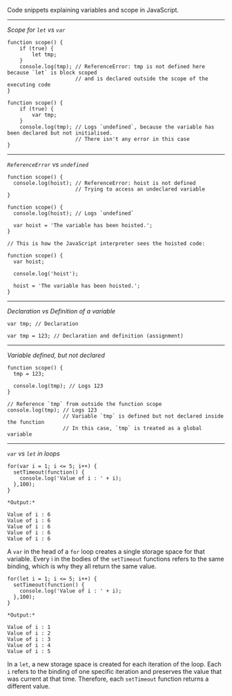 Code snippets explaining variables and scope in JavaScript.

------

*Scope for `let` vs `var`*

```
function scope() {
    if (true) {
        let tmp;
    }
    console.log(tmp); // ReferenceError: tmp is not defined here because `let` is block scoped
                      // and is declared outside the scope of the executing code 
}
```

```
function scope() {
    if (true) {
        var tmp;
    }
    console.log(tmp); // Logs `undefined`, because the variable has been declared but not initialised.
                      // There isn't any error in this case
}
```

--------

*`ReferenceError` vs `undefined`*

```
function scope() {
  console.log(hoist); // ReferenceError: hoist is not defined
                      // Trying to access an undeclared variable
}
```


```
function scope() {
  console.log(hoist); // Logs `undefined`

  var hoist = 'The variable has been hoisted.';
}
```

```
// This is how the JavaScript interpreter sees the hoisted code:

function scope() {
  var hoist;
  
  console.log('hoist');
  
  hoist = 'The variable has been hoisted.';
}
```

------

*Declaration vs Definition of a variable*

```
var tmp; // Declaration

var tmp = 123; // Declaration and definition (assignment)
```
--------

*Variable defined, but not declared*

```
function scope() {
  tmp = 123;
  
  console.log(tmp); // Logs 123
}

// Reference `tmp` from outside the function scope
console.log(tmp); // Logs 123
                  // Variable `tmp` is defined but not declared inside the function
                  // In this case, `tmp` is treated as a global variable
```

--------

*`var` vs `let` in loops*

```
for(var i = 1; i <= 5; i++) {
  setTimeout(function() {
    console.log('Value of i : ' + i);
  },100);
}

*Output:*

Value of i : 6
Value of i : 6
Value of i : 6
Value of i : 6
Value of i : 6
```
A `var` in the head of a `for` loop creates a single storage space for that variable.
Every i in the bodies of the `setTimeout` functions refers to the same binding, which is why they all return the same value.

```
for(let i = 1; i <= 5; i++) {
  setTimeout(function() {
    console.log('Value of i : ' + i);
  },100);
}

*Output:*

Value of i : 1
Value of i : 2
Value of i : 3
Value of i : 4
Value of i : 5
```
In a `let`, a new storage space is created for each iteration of the loop.
Each `i` refers to the binding of one specific iteration and preserves the value that was current at that time.
Therefore, each `setTimeout` function returns a different value.





